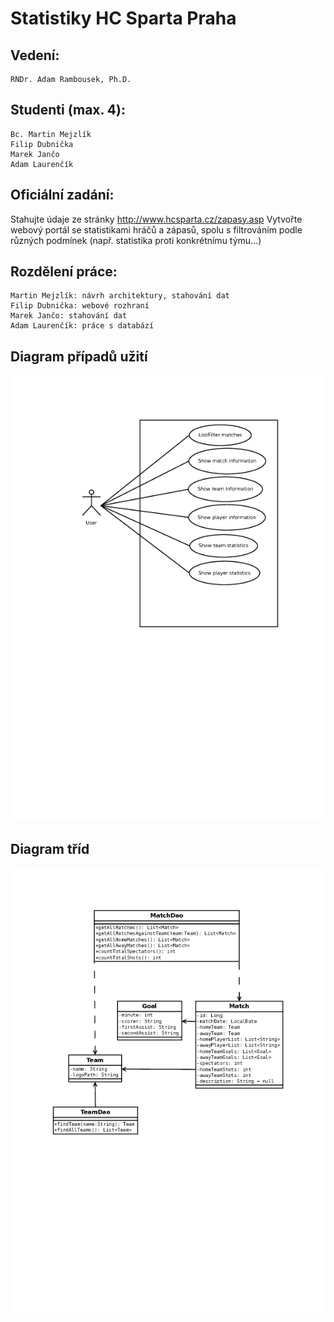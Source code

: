 # Statistiky HC Sparta Praha
## Vedení:

    RNDr. Adam Rambousek, Ph.D. 

## Studenti (max. 4):

    Bc. Martin Mejzlík
    Filip Dubnička
    Marek Jančo
    Adam Laurenčík
    
## Oficiální zadání:
Stahujte údaje ze stránky http://www.hcsparta.cz/zapasy.asp
Vytvořte webový portál se statistikami hráčů a zápasů, spolu s filtrováním podle různých podmínek (např. statistika proti konkrétnímu týmu...)

## Rozdělení práce:
    Martin Mejzlík: návrh architektury, stahování dat
    Filip Dubnička: webové rozhraní
    Marek Jančo: stahování dat
    Adam Laurenčík: práce s databází
    
## Diagram případů užití
![alt text](https://github.com/martinm1/PB138/blob/devel/use-case.png?raw=true)

## Diagram tříd
![alt text](https://github.com/martinm1/PB138/blob/devel/class.png?raw=true)

